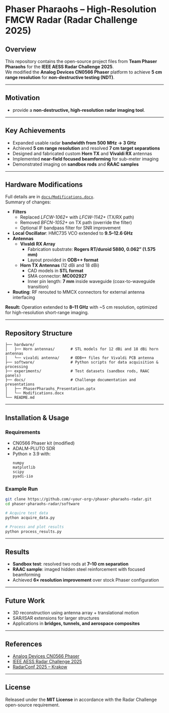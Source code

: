 # Phaser Pharaohs – High-Resolution FMCW Radar (Radar Challenge 2025)

## Overview  
This repository contains the open-source project files from **Team Phaser Pharaohs** for the **IEEE AESS Radar Challenge 2025**.  
We modified the **Analog Devices CN0566 Phaser** platform to achieve **5 cm range resolution** for **non-destructive testing (NDT)**.  

---

## Motivation  
- provide a **non-destructive, high-resolution radar imaging tool**.  

---

## Key Achievements  
- Expanded usable radar **bandwidth from 500 MHz → 3 GHz**  
- Achieved **5 cm range resolution** and resolved **7 cm target separations**  
- Designed and fabricated custom **Horn TX** and **Vivaldi RX** antennas  
- Implemented **near-field focused beamforming** for sub-meter imaging  
- Demonstrated imaging on **sandbox rods** and **RAAC samples**  

---

## Hardware Modifications  
Full details are in [`docs/Modifications.docx`](docs/Modifications.docx).  
Summary of changes:  

- **Filters**  
  - Replaced *LFCW-1062+* with *LFCW-1142+* (TX/RX path)  
  - Removed *BFCN-1052+* on TX path (override the filter)
  - Optional IF bandpass filter for SNR improvement  
- **Local Oscillator**: HMC735 VCO extended to **9.5–12.6 GHz**  
- **Antennas**  
  - **Vivaldi RX Array**  
    - Fabrication substrate: **Rogers RT/duroid 5880, 0.062” (1.575 mm)**  
    - Layout provided in **ODB++ format**  
  - **Horn TX Antennas** (12 dBi and 18 dBi)  
    - CAD models in **STL format**  
    - SMA connector: **MC002927**  
    - Inner pin length: **7 mm** inside waveguide (coax-to-waveguide transition)  
- **Routing**: RF rerouted to MMCX connectors for external antenna interfacing  

**Result:** Operation extended to **8–11 GHz** with ~5 cm resolution, optimized for high-resolution short-range imaging.  

---

## Repository Structure  
```
├── hardware/          
│   ├── Horn antennas/       # STL models for 12 dBi and 18 dBi horn antennas
│   └── vivaldi antenna/     # ODB++ files for Vivaldi PCB antenna
├── software/                # Python scripts for data acquisition & processing
├── experiments/             # Test datasets (sandbox rods, RAAC panels)
├── docs/                    # Challenge documentation and presentations
│   ├── PhaserPharaohs_Presentation.pptx
│   └── Modifications.docx
└── README.md
```

---

## Installation & Usage  

### Requirements  
- CN0566 Phaser kit (modified)  
- ADALM-PLUTO SDR  
- Python ≥ 3.9 with:  
  ```
  numpy
  matplotlib
  scipy
  pyadi-iio
  ```

### Example Run  
```bash
git clone https://github.com/<your-org>/phaser-pharaohs-radar.git
cd phaser-pharaohs-radar/software

# Acquire test data
python acquire_data.py

# Process and plot results
python process_results.py
```

---

## Results  
- **Sandbox test**: resolved two rods at **7–10 cm separation**  
- **RAAC sample**: imaged hidden steel reinforcement with focused beamforming  
- Achieved **6× resolution improvement** over stock Phaser configuration  

---

## Future Work  
- 3D reconstruction using antenna array + translational motion  
- SAR/ISAR extensions for larger structures  
- Applications in **bridges, tunnels, and aerospace composites**  

---

## References  
- [Analog Devices CN0566 Phaser](https://www.analog.com/cn0566)  
- [IEEE AESS Radar Challenge 2025](https://ieee-aess.org/radar-challenge)  
- [RadarConf 2025 – Krakow](https://radarconf2025.org/)  

---

## License  
Released under the **MIT License** in accordance with the Radar Challenge open-source requirement.  
